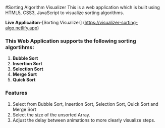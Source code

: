 #Sorting Algorithm Visualizer
This is a web application which is built using HTML5, CSS3, JavaScript to visualize sorting algorithms.

**Live Applicaiton-**[Sorting Visualizer]
(https://visualizer-sorting-algo.netlify.app)

### This Web Application supports the following sorting algortihms:

1. **Bubble Sort**
2. **Insertion Sort**
3. **Selection Sort**
4. **Merge Sort**
5. **Quick Sort**

### Features
1. Select from Bubble Sort, Insertion Sort, Selection Sort, Quick Sort and Merge Sort
2. Select the size of the unsorted Array.
3. Adjust the delay between animations to more clearly visualize steps.
